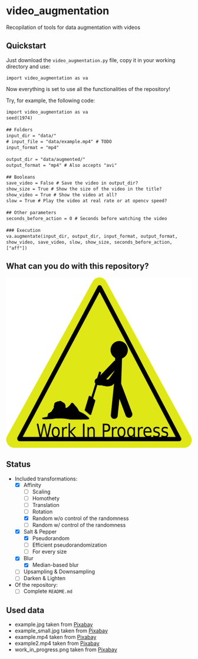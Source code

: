 # video_augmentation
 Recopilation of tools for data augmentation with videos

## Quickstart
Just download the `video_augmentation.py` file, copy it in your working directory and use:
```
import video_augmentation as va
```
Now everything is set to use all the functionalities of the repository!

Try, for example, the following code:
```
import video_augmentation as va
seed(1974)

## Folders
input_dir = "data/"
# input_file = "data/example.mp4" # TODO
input_format = "mp4"

output_dir = "data/augmented/"
output_format = "mp4" # Also accepts "avi"

## Booleans
save_video = False # Save the video in output_dir?
show_size = True # Show the size of the video in the title?
show_video = True # Show the video at all?
slow = True # Play the video at real rate or at opencv speed?

## Other parameters
seconds_before_action = 0 # Seconds before watching the video

### Execution
va.augmentate(input_dir, output_dir, input_format, output_format, show_video, save_video, slow, show_size, seconds_before_action, ["aff"])
```

## What can you do with this repository?
![Work in progress](data/work_in_progress.png)

## Status

- Included transformations:
    - [x] Affinity
        - [ ] Scaling
        - [ ] Homothety
        - [ ] Translation
        - [ ] Rotation
        - [x] Random w/o control of the randomness
        - [ ] Random w/ control of the randomness
    - [x] Salt & Pepper
        - [x] Pseudorandom
        - [ ] Efficient pseudorandomization
        - [ ] For every size
    - [x] Blur
        - [x] Median-based blur
    - [ ] Upsampling & Downsampling
    - [ ] Darken & Lighten

- Of the repository:
    - [ ] Complete `README.md`

## Used data
* example.jpg taken from [Pixabay](https://pixabay.com/es/photos/globo-farolillos-chinos-linterna-3206530/)
* example_small.jpg taken from [Pixabay](https://pixabay.com/es/photos/gato-felino-mascota-animal-6960183/)
* example.mp4 taken from [Pixabay](https://pixabay.com/es/videos/truco-motos-sincr%C3%B3nico-extremo-1083/)
* example2.mp4 taken from [Pixabay](https://pixabay.com/es/videos/gallo-pollo-aldea-granja-10685/)
* work_in_progress.png taken from [Pixabay](https://pixabay.com/es/vectors/trabajo-en-progreso-firmar-actividad-24027/)